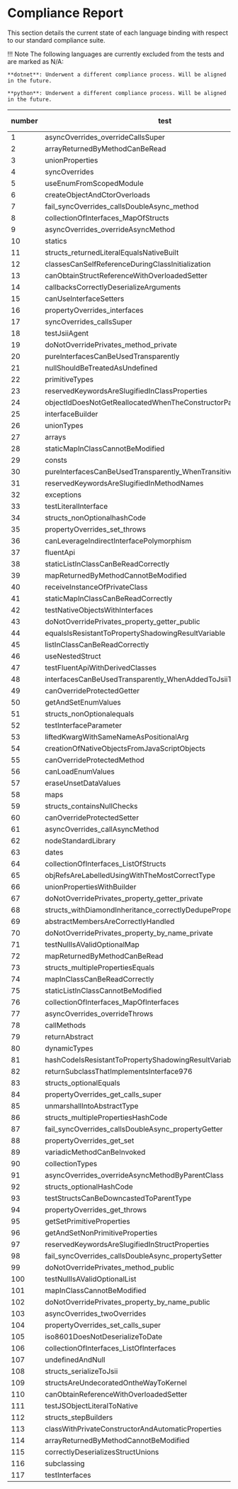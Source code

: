 # Compliance Report

This section details the current state of each language binding with respect to our standard compliance suite.

!!! Note
    The following languages are currently excluded from the tests and are marked as N/A:

    **dotnet**: Underwent a different compliance process. Will be aligned in the future.

    **python**: Underwent a different compliance process. Will be aligned in the future.

| number | test                                                              | description | java (100.00%) | golang (0.85%) | Dotnet | Python |
| ------ | ----------------------------------------------------------------- | ----------- | -------------- | -------------- | ------ | ------ |
| 1      | asyncOverrides_overrideCallsSuper                                 |             | ✅              | ❌              | N/A    | N/A    |
| 2      | arrayReturnedByMethodCanBeRead                                    |             | ✅              | ❌              | N/A    | N/A    |
| 3      | unionProperties                                                   |             | ✅              | ❌              | N/A    | N/A    |
| 4      | syncOverrides                                                     |             | ✅              | ❌              | N/A    | N/A    |
| 5      | useEnumFromScopedModule                                           |             | ✅              | ❌              | N/A    | N/A    |
| 6      | createObjectAndCtorOverloads                                      |             | ✅              | ❌              | N/A    | N/A    |
| 7      | fail_syncOverrides_callsDoubleAsync_method                        |             | ✅              | ❌              | N/A    | N/A    |
| 8      | collectionOfInterfaces_MapOfStructs                               |             | ✅              | ❌              | N/A    | N/A    |
| 9      | asyncOverrides_overrideAsyncMethod                                |             | ✅              | ❌              | N/A    | N/A    |
| 10     | statics                                                           |             | ✅              | ❌              | N/A    | N/A    |
| 11     | structs_returnedLiteralEqualsNativeBuilt                          |             | ✅              | ❌              | N/A    | N/A    |
| 12     | classesCanSelfReferenceDuringClassInitialization                  |             | ✅              | ❌              | N/A    | N/A    |
| 13     | canObtainStructReferenceWithOverloadedSetter                      |             | ✅              | ❌              | N/A    | N/A    |
| 14     | callbacksCorrectlyDeserializeArguments                            |             | ✅              | ❌              | N/A    | N/A    |
| 15     | canUseInterfaceSetters                                            |             | ✅              | ❌              | N/A    | N/A    |
| 16     | propertyOverrides_interfaces                                      |             | ✅              | ❌              | N/A    | N/A    |
| 17     | syncOverrides_callsSuper                                          |             | ✅              | ❌              | N/A    | N/A    |
| 18     | testJsiiAgent                                                     |             | ✅              | ❌              | N/A    | N/A    |
| 19     | doNotOverridePrivates_method_private                              |             | ✅              | ❌              | N/A    | N/A    |
| 20     | pureInterfacesCanBeUsedTransparently                              |             | ✅              | ❌              | N/A    | N/A    |
| 21     | nullShouldBeTreatedAsUndefined                                    |             | ✅              | ❌              | N/A    | N/A    |
| 22     | primitiveTypes                                                    |             | ✅              | ❌              | N/A    | N/A    |
| 23     | reservedKeywordsAreSlugifiedInClassProperties                     |             | ✅              | ❌              | N/A    | N/A    |
| 24     | objectIdDoesNotGetReallocatedWhenTheConstructorPassesThisOut      |             | ✅              | ❌              | N/A    | N/A    |
| 25     | interfaceBuilder                                                  |             | ✅              | ❌              | N/A    | N/A    |
| 26     | unionTypes                                                        |             | ✅              | ❌              | N/A    | N/A    |
| 27     | arrays                                                            |             | ✅              | ❌              | N/A    | N/A    |
| 28     | staticMapInClassCannotBeModified                                  |             | ✅              | ❌              | N/A    | N/A    |
| 29     | consts                                                            |             | ✅              | ❌              | N/A    | N/A    |
| 30     | pureInterfacesCanBeUsedTransparently_WhenTransitivelyImplementing |             | ✅              | ❌              | N/A    | N/A    |
| 31     | reservedKeywordsAreSlugifiedInMethodNames                         |             | ✅              | ❌              | N/A    | N/A    |
| 32     | exceptions                                                        |             | ✅              | ❌              | N/A    | N/A    |
| 33     | testLiteralInterface                                              |             | ✅              | ❌              | N/A    | N/A    |
| 34     | structs_nonOptionalhashCode                                       |             | ✅              | ❌              | N/A    | N/A    |
| 35     | propertyOverrides_set_throws                                      |             | ✅              | ❌              | N/A    | N/A    |
| 36     | canLeverageIndirectInterfacePolymorphism                          |             | ✅              | ❌              | N/A    | N/A    |
| 37     | fluentApi                                                         |             | ✅              | ❌              | N/A    | N/A    |
| 38     | staticListInClassCanBeReadCorrectly                               |             | ✅              | ❌              | N/A    | N/A    |
| 39     | mapReturnedByMethodCannotBeModified                               |             | ✅              | ❌              | N/A    | N/A    |
| 40     | receiveInstanceOfPrivateClass                                     |             | ✅              | ❌              | N/A    | N/A    |
| 41     | staticMapInClassCanBeReadCorrectly                                |             | ✅              | ❌              | N/A    | N/A    |
| 42     | testNativeObjectsWithInterfaces                                   |             | ✅              | ❌              | N/A    | N/A    |
| 43     | doNotOverridePrivates_property_getter_public                      |             | ✅              | ❌              | N/A    | N/A    |
| 44     | equalsIsResistantToPropertyShadowingResultVariable                |             | ✅              | ❌              | N/A    | N/A    |
| 45     | listInClassCanBeReadCorrectly                                     |             | ✅              | ❌              | N/A    | N/A    |
| 46     | useNestedStruct                                                   |             | ✅              | ❌              | N/A    | N/A    |
| 47     | testFluentApiWithDerivedClasses                                   |             | ✅              | ❌              | N/A    | N/A    |
| 48     | interfacesCanBeUsedTransparently_WhenAddedToJsiiType              |             | ✅              | ❌              | N/A    | N/A    |
| 49     | canOverrideProtectedGetter                                        |             | ✅              | ❌              | N/A    | N/A    |
| 50     | getAndSetEnumValues                                               |             | ✅              | ❌              | N/A    | N/A    |
| 51     | structs_nonOptionalequals                                         |             | ✅              | ❌              | N/A    | N/A    |
| 52     | testInterfaceParameter                                            |             | ✅              | ❌              | N/A    | N/A    |
| 53     | liftedKwargWithSameNameAsPositionalArg                            |             | ✅              | ❌              | N/A    | N/A    |
| 54     | creationOfNativeObjectsFromJavaScriptObjects                      |             | ✅              | ❌              | N/A    | N/A    |
| 55     | canOverrideProtectedMethod                                        |             | ✅              | ❌              | N/A    | N/A    |
| 56     | canLoadEnumValues                                                 |             | ✅              | ❌              | N/A    | N/A    |
| 57     | eraseUnsetDataValues                                              |             | ✅              | ❌              | N/A    | N/A    |
| 58     | maps                                                              |             | ✅              | ✅              | N/A    | N/A    |
| 59     | structs_containsNullChecks                                        |             | ✅              | ❌              | N/A    | N/A    |
| 60     | canOverrideProtectedSetter                                        |             | ✅              | ❌              | N/A    | N/A    |
| 61     | asyncOverrides_callAsyncMethod                                    |             | ✅              | ❌              | N/A    | N/A    |
| 62     | nodeStandardLibrary                                               |             | ✅              | ❌              | N/A    | N/A    |
| 63     | dates                                                             |             | ✅              | ❌              | N/A    | N/A    |
| 64     | collectionOfInterfaces_ListOfStructs                              |             | ✅              | ❌              | N/A    | N/A    |
| 65     | objRefsAreLabelledUsingWithTheMostCorrectType                     |             | ✅              | ❌              | N/A    | N/A    |
| 66     | unionPropertiesWithBuilder                                        |             | ✅              | ❌              | N/A    | N/A    |
| 67     | doNotOverridePrivates_property_getter_private                     |             | ✅              | ❌              | N/A    | N/A    |
| 68     | structs_withDiamondInheritance_correctlyDedupeProperties          |             | ✅              | ❌              | N/A    | N/A    |
| 69     | abstractMembersAreCorrectlyHandled                                |             | ✅              | ❌              | N/A    | N/A    |
| 70     | doNotOverridePrivates_property_by_name_private                    |             | ✅              | ❌              | N/A    | N/A    |
| 71     | testNullIsAValidOptionalMap                                       |             | ✅              | ❌              | N/A    | N/A    |
| 72     | mapReturnedByMethodCanBeRead                                      |             | ✅              | ❌              | N/A    | N/A    |
| 73     | structs_multiplePropertiesEquals                                  |             | ✅              | ❌              | N/A    | N/A    |
| 74     | mapInClassCanBeReadCorrectly                                      |             | ✅              | ❌              | N/A    | N/A    |
| 75     | staticListInClassCannotBeModified                                 |             | ✅              | ❌              | N/A    | N/A    |
| 76     | collectionOfInterfaces_MapOfInterfaces                            |             | ✅              | ❌              | N/A    | N/A    |
| 77     | asyncOverrides_overrideThrows                                     |             | ✅              | ❌              | N/A    | N/A    |
| 78     | callMethods                                                       |             | ✅              | ❌              | N/A    | N/A    |
| 79     | returnAbstract                                                    |             | ✅              | ❌              | N/A    | N/A    |
| 80     | dynamicTypes                                                      |             | ✅              | ❌              | N/A    | N/A    |
| 81     | hashCodeIsResistantToPropertyShadowingResultVariable              |             | ✅              | ❌              | N/A    | N/A    |
| 82     | returnSubclassThatImplementsInterface976                          |             | ✅              | ❌              | N/A    | N/A    |
| 83     | structs_optionalEquals                                            |             | ✅              | ❌              | N/A    | N/A    |
| 84     | propertyOverrides_get_calls_super                                 |             | ✅              | ❌              | N/A    | N/A    |
| 85     | unmarshallIntoAbstractType                                        |             | ✅              | ❌              | N/A    | N/A    |
| 86     | structs_multiplePropertiesHashCode                                |             | ✅              | ❌              | N/A    | N/A    |
| 87     | fail_syncOverrides_callsDoubleAsync_propertyGetter                |             | ✅              | ❌              | N/A    | N/A    |
| 88     | propertyOverrides_get_set                                         |             | ✅              | ❌              | N/A    | N/A    |
| 89     | variadicMethodCanBeInvoked                                        |             | ✅              | ❌              | N/A    | N/A    |
| 90     | collectionTypes                                                   |             | ✅              | ❌              | N/A    | N/A    |
| 91     | asyncOverrides_overrideAsyncMethodByParentClass                   |             | ✅              | ❌              | N/A    | N/A    |
| 92     | structs_optionalHashCode                                          |             | ✅              | ❌              | N/A    | N/A    |
| 93     | testStructsCanBeDowncastedToParentType                            |             | ✅              | ❌              | N/A    | N/A    |
| 94     | propertyOverrides_get_throws                                      |             | ✅              | ❌              | N/A    | N/A    |
| 95     | getSetPrimitiveProperties                                         |             | ✅              | ❌              | N/A    | N/A    |
| 96     | getAndSetNonPrimitiveProperties                                   |             | ✅              | ❌              | N/A    | N/A    |
| 97     | reservedKeywordsAreSlugifiedInStructProperties                    |             | ✅              | ❌              | N/A    | N/A    |
| 98     | fail_syncOverrides_callsDoubleAsync_propertySetter                |             | ✅              | ❌              | N/A    | N/A    |
| 99     | doNotOverridePrivates_method_public                               |             | ✅              | ❌              | N/A    | N/A    |
| 100    | testNullIsAValidOptionalList                                      |             | ✅              | ❌              | N/A    | N/A    |
| 101    | mapInClassCannotBeModified                                        |             | ✅              | ❌              | N/A    | N/A    |
| 102    | doNotOverridePrivates_property_by_name_public                     |             | ✅              | ❌              | N/A    | N/A    |
| 103    | asyncOverrides_twoOverrides                                       |             | ✅              | ❌              | N/A    | N/A    |
| 104    | propertyOverrides_set_calls_super                                 |             | ✅              | ❌              | N/A    | N/A    |
| 105    | iso8601DoesNotDeserializeToDate                                   |             | ✅              | ❌              | N/A    | N/A    |
| 106    | collectionOfInterfaces_ListOfInterfaces                           |             | ✅              | ❌              | N/A    | N/A    |
| 107    | undefinedAndNull                                                  |             | ✅              | ❌              | N/A    | N/A    |
| 108    | structs_serializeToJsii                                           |             | ✅              | ❌              | N/A    | N/A    |
| 109    | structsAreUndecoratedOntheWayToKernel                             |             | ✅              | ❌              | N/A    | N/A    |
| 110    | canObtainReferenceWithOverloadedSetter                            |             | ✅              | ❌              | N/A    | N/A    |
| 111    | testJSObjectLiteralToNative                                       |             | ✅              | ❌              | N/A    | N/A    |
| 112    | structs_stepBuilders                                              |             | ✅              | ❌              | N/A    | N/A    |
| 113    | classWithPrivateConstructorAndAutomaticProperties                 |             | ✅              | ❌              | N/A    | N/A    |
| 114    | arrayReturnedByMethodCannotBeModified                             |             | ✅              | ❌              | N/A    | N/A    |
| 115    | correctlyDeserializesStructUnions                                 |             | ✅              | ❌              | N/A    | N/A    |
| 116    | subclassing                                                       |             | ✅              | ❌              | N/A    | N/A    |
| 117    | testInterfaces                                                    |             | ✅              | ❌              | N/A    | N/A    |
